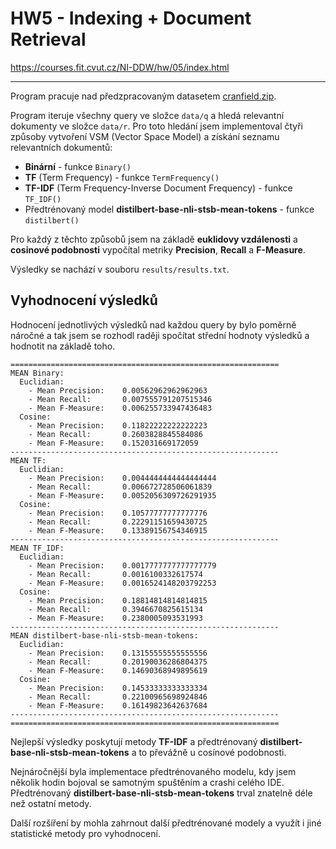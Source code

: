 # HW5 - Indexing + Document Retrieval

https://courses.fit.cvut.cz/NI-DDW/hw/05/index.html
___

Program pracuje nad předzpracovaným datasetem [cranfield.zip](https://courses.fit.cvut.cz/NI-DDW/hw/05/files/cranfield.zip).

Program iteruje všechny query ve složce `data/q` a hledá relevantní dokumenty ve složce `data/r`. 
Pro toto hledání jsem implementoval čtyři způsoby vytvoření VSM (Vector Space Model) a získání seznamu relevantních dokumentů:
* **Binární** - funkce `Binary()`
* **TF** (Term Frequency) - funkce `TermFrequency()`
* **TF-IDF** (Term Frequency-Inverse Document Frequency) - funkce `TF_IDF()`
* Předtrénovaný model **distilbert-base-nli-stsb-mean-tokens** - funkce `distilbert()`

Pro každý z těchto způsobů jsem na základě **euklidovy vzdálenosti** a **cosinové podobnosti** vypočítal metriky **Precision**, **Recall** a **F-Measure**.

Výsledky se nachází v souboru `results/results.txt`.

## Vyhodnocení výsledků
Hodnocení jednotlivých výsledků nad každou query by bylo poměrně náročné a tak jsem se rozhodl raději spočítat střední hodnoty výsledků a hodnotit na základě toho.
```
============================================================
MEAN Binary:
  Euclidian:
    - Mean Precision:    0.00562962962962963
    - Mean Recall:       0.007555791207515346
    - Mean F-Measure:    0.006255733947436483
  Cosine:
    - Mean Precision:    0.11822222222222223
    - Mean Recall:       0.2603828845584086
    - Mean F-Measure:    0.152031669172059
------------------------------------------------------------
MEAN TF:
  Euclidian:
    - Mean Precision:    0.0044444444444444444
    - Mean Recall:       0.006672728506061839
    - Mean F-Measure:    0.0052056309726291935
  Cosine:
    - Mean Precision:    0.10577777777777776
    - Mean Recall:       0.22291151659430725
    - Mean F-Measure:    0.13389156754346915
------------------------------------------------------------
MEAN TF_IDF:
  Euclidian:
    - Mean Precision:    0.0017777777777777779
    - Mean Recall:       0.0016100332617574
    - Mean F-Measure:    0.0016524148203792253
  Cosine:
    - Mean Precision:    0.18814814814814815
    - Mean Recall:       0.3946670825615134
    - Mean F-Measure:    0.2380005093531993
------------------------------------------------------------
MEAN distilbert-base-nli-stsb-mean-tokens:
  Euclidian:
    - Mean Precision:    0.13155555555555556
    - Mean Recall:       0.20190036286804375
    - Mean F-Measure:    0.14690368949895619
  Cosine:
    - Mean Precision:    0.14533333333333334
    - Mean Recall:       0.22100965698924846
    - Mean F-Measure:    0.16149823642637684
------------------------------------------------------------
============================================================
```
Nejlepší výsledky poskytují metody **TF-IDF** a předtrénovaný **distilbert-base-nli-stsb-mean-tokens** a to převážně u cosínové podobnosti.

Nejnáročnější byla implementace předtrénovaného modelu, kdy jsem několik hodin bojoval se samotným spuštěním a crashi celého IDE. Předtrénovaný **distilbert-base-nli-stsb-mean-tokens** trval znatelně déle než ostatní  metody.

Další rozšíření by mohla zahrnout další předtrénované modely a využít i jiné statistické metody pro vyhodnocení.
